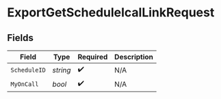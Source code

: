 # ExportGetScheduleIcalLinkRequest


## Fields

| Field              | Type               | Required           | Description        |
| ------------------ | ------------------ | ------------------ | ------------------ |
| `ScheduleID`       | *string*           | :heavy_check_mark: | N/A                |
| `MyOnCall`         | *bool*             | :heavy_check_mark: | N/A                |